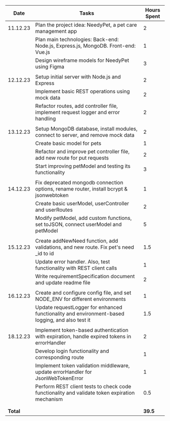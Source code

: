 | Date      | Tasks                                                                                           | Hours Spent |
| --------- | ----------------------------------------------------------------------------------------------- | ----------- |
| 11.12.23  | Plan the project idea: NeedyPet, a pet care management app                                      | 2           |
|           | Plan main technologies: Back-end: Node.js, Express.js, MongoDB. Front-end: Vue.js               | 1           |
|           | Design wireframe models for NeedyPet using Figma                                                | 3           |
|           |                                                                                                 |             |
| 12.12.23  | Setup initial server with Node.js and Express                                                   | 2           |
|           | Implement basic REST operations using mock data                                                 | 2           |
|           | Refactor routes, add controller file, implement request logger and error handling               | 2           |
|           |                                                                                                 |             |
| 13.12.23  | Setup MongoDB database, install modules, connect to server, and remove mock data                | 2           |
|           | Create basic model for pets                                                                     | 1           |
|           | Refactor and improve pet controller file, add new route for put requests                        | 2           |
|           | Start improving petModel and testing its functionality                                          | 3           |
|           |                                                                                                 |             |
| 14.12.23  | Fix deprecated mongodb connection options, rename router, install bcrypt & jsonwebtoken         | 1           |
|           | Create basic userModel, userController and userRoutes                                           | 2           |
|           | Modify petModel, add custom functions, set toJSON, connect userModel and petModel               | 5           |
|           |                                                                                                 |             |
| 15.12.23  | Create addNewNeed function, add validations, and new route. Fix pet's need \_id to id           | 1.5         |
|           | Update error handler. Also, test functionality with REST client calls                           | 1           |
|           | Write requirementSpecification document and update readme file                                  | 2           |
|           |                                                                                                 |             |
| 16.12.23  | Create and configure config file, and set NODE_ENV for different environments                   | 1           |
|           | Update requestLogger for enhanced functionality and environment-based logging, and also test it | 1.5         |
|           |                                                                                                 |             |
| 18.12.23  | Implement token-based authentication with expiration, handle expired tokens in errorHandler     | 2           |
|           | Develop login functionality and corresponding route                                             | 1           |
|           | Implement token validation middleware, update errorHandler for JsonWebTokenError                | 1           |
|           | Perform REST client tests to check code functionality and validate token expiration mechanism   | 0.5         |
|           |                                                                                                 |             |
|           |                                                                                                 |             |
| **Total** |                                                                                                 | **39.5**    |
